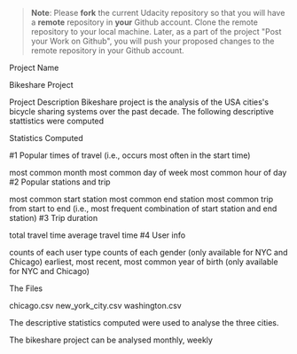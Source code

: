 >**Note**: Please **fork** the current Udacity repository so that you will have a **remote** repository in **your** Github account. Clone the remote repository to your local machine. Later, as a part of the project "Post your Work on Github", you will push your proposed changes to the remote repository in your Github account.


Project Name

Bikeshare Project

Project Description
Bikeshare project is the analysis of the USA cities's bicycle sharing systems over the past decade. The following descriptive stattistics were computed

Statistics Computed


#1 Popular times of travel (i.e., occurs most often in the start time)

most common month
most common day of week
most common hour of day
#2 Popular stations and trip

most common start station
most common end station
most common trip from start to end (i.e., most frequent combination of start station and end station)
#3 Trip duration

total travel time
average travel time
#4 User info

counts of each user type
counts of each gender (only available for NYC and Chicago)
earliest, most recent, most common year of birth (only available for NYC and Chicago)

The Files


chicago.csv
new_york_city.csv
washington.csv

The descriptive statistics computed were used to analyse the three cities.

The bikeshare project can be analysed monthly, weekly 

